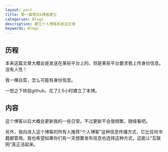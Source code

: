 ```yaml
---
layout: post
title: 第一篇博文&博客建立
categories: Blogs
description: 建立个人博客和发送文章 
keywords: Blogs
---
```


## 历程

本来这篇文章大概会是发送在某些平台上的，但是某些平台要求我上传身份信息。 没有人性！

我一棵白菜，怎么可能有身份信息。

一怒之下转投github，花了2.5小时建立了本博。


## 内容

这个博客以后大概会更新我的一些日常。不过更新不会很频繁，随缘看吧。

另外，我向进入这个博客的所有人推荐“个人博客”这种信息传播方式，它比任何书籍都管用。我也希望如果你们有一天想要发布信息也选择这种方式，这能让“互联网”真正活起来。

